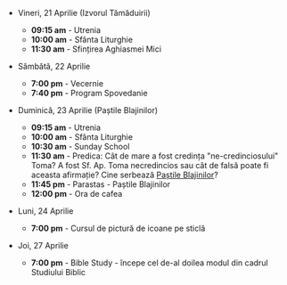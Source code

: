 
* <label>Vineri, 21 Aprilie (Izvorul Tămăduirii)</label>
  * **09:15 am** - Utrenia
  * **10:00 am** - Sfânta Liturghie
  * **11:30 am** - Sfințirea Aghiasmei Mici

* <label>Sâmbătă, 22 Aprilie</label>
  * **7:00 pm** - Vecernie
  * **7:40 pm** - Program Spovedanie

* <label>Duminică, 23 Aprilie (Paștile Blajinilor)</label>
  * **09:15 am** - Utrenia 
  * **10:00 am** - Sfânta Liturghie
  * **10:30 am** - Sunday School
  * **11:30 am** - Predica: Cât de mare a fost credința "ne-credinciosului" Toma? A fost Sf. Ap. Toma necredincios sau cât de falsă poate fi aceasta afirmație? Cine serbează <a href="https://ro.wikipedia.org/wiki/Pa%C8%99tile_Blajinilor">Paștile Blajinilor</a>?
  * **11:45 pm** - Parastas - Paștile Blajinilor
  * **12:00 pm** - Ora de cafea

* <label>Luni, 24 Aprilie</label>
  * **7:00 pm** - Cursul de pictură de icoane pe sticlă

* <label>Joi, 27 Aprilie</label>
  * **7:00 pm** - Bible Study - începe cel de-al doilea modul din cadrul Studiului Biblic